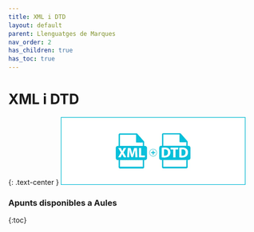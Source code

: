 ```yaml
---
title: XML i DTD
layout: default
parent: Llenguatges de Marques
nav_order: 2
has_children: true
has_toc: true
---
```



# XML i DTD
{: .text-center }
![alt text](../assets/imatges/XMLDTD.png)

### Apunts disponibles a Aules
{:toc}
